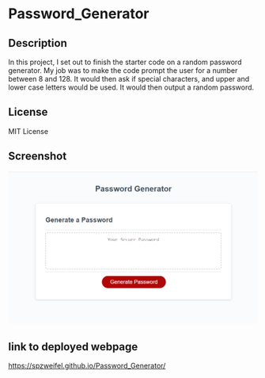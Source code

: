 # Password_Generator

## Description
In this project, I set out to finish the starter code on a random password generator. My job was to make the code prompt the user for a number between 8 and 128. It would then ask if special characters, and upper and lower case letters would be used. It would then output a random password.

## License

MIT License

## Screenshot

![Alt text](images/Password.png)

## link to deployed webpage

https://spzweifel.github.io/Password_Generator/